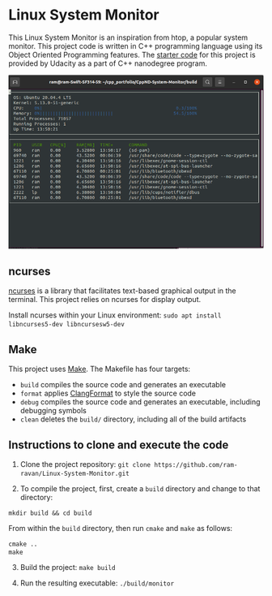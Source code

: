 # Linux System Monitor

This Linux System Monitor is an inspiration from htop, a popular system monitor. This project code is written in C++ programming language using its Object Oriented Programming features. The [starter code](https://github.com/udacity/CppND-System-Monitor) for this project is provided by Udacity as a part of C++ nanodegree program.

![System Monitor](SystemMonitor.png)

## ncurses
[ncurses](https://www.gnu.org/software/ncurses/) is a library that facilitates text-based graphical output in the terminal. This project relies on ncurses for display output.

Install ncurses within your Linux environment: `sudo apt install libncurses5-dev libncursesw5-dev`

## Make
This project uses [Make](https://www.gnu.org/software/make/). The Makefile has four targets:
* `build` compiles the source code and generates an executable
* `format` applies [ClangFormat](https://clang.llvm.org/docs/ClangFormat.html) to style the source code
* `debug` compiles the source code and generates an executable, including debugging symbols
* `clean` deletes the `build/` directory, including all of the build artifacts

## Instructions to clone and execute the code

1. Clone the project repository: `git clone https://github.com/ram-ravan/Linux-System-Monitor.git`

2. To compile the project, first, create a `build` directory and change to that directory:
```
mkdir build && cd build
```
From within the `build` directory, then run `cmake` and `make` as follows:
```
cmake ..
make
```

3. Build the project: `make build`

4. Run the resulting executable: `./build/monitor`
